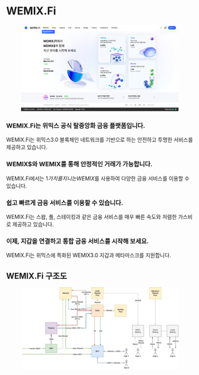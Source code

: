 # WEMIX.Fi

<figure><img src=".gitbook/assets/wemixfi_home_1.png" alt=""><figcaption></figcaption></figure>

### WEMIX.Fi는 위믹스 공식 탈중앙화 금융 플랫폼입니다.

WEMIX.Fi는 위믹스3.0 블록체인 네트워크를 기반으로 하는 안전하고 투명한 서비스를 제공하고 있습니다.

### WEMIX$와 WEMIX를 통해 안정적인 거래가 가능합니다.

WEMIX.Fi에서는 $1 가치를 지니는 WEMIX$를 사용하여 다양한 금융 서비스를 이용할 수 있습니다.

### 쉽고 빠르게 금융 서비스를 이용할 수 있습니다.

WEMIX.Fi는 스왑, 풀, 스테이킹과 같은 금융 서비스를 매우 빠른 속도와 저렴한 가스비로 제공하고 있습니다.

### 이제, 지갑을 연결하고 통합 금융 서비스를 시작해 보세요.

WEMIX.Fi는 위믹스에 특화된 WEMIX3.0 지갑과 메타마스크를 지원합니다.

## WEMIX.Fi 구조도

<figure><img src=".gitbook/assets/WEMIXFI 전체플로우.jpg" alt=""><figcaption></figcaption></figure>
